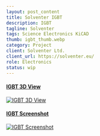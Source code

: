 ```yaml
---
layout: post_content
title: Solventer IGBT
description: IGBT
tagline: Solventer
tags: Science Electronics KiCAD
thumb: igbt_thumb.webp
category: Project
client: Solventer Ltd.
client_url: https://solventer.eu/
role: Electronics
status: wip
---
```

<section>
<div class="box alt">
        <div class="row uniform 50%">
            <div class="6u 6u(small) 10u(vsmall) 12u(xsmall)">
                <a href="#" class="image fit shadow">
                    <h4 class="overlay"><span>IGBT 3D View</span></h4>
                    <img src="{{ site.url_dir }}img/igbt_thumb.webp" data-src="{{ site.url_dir }}img/igbt_thumb.webp" alt="IGBT 3D View" class="lazyload">
                </a>
            </div>
            <div class="6u 6u(small) 10u(vsmall) 12u(xsmall)">
                <a href="#" class="image fit shadow">
                    <h4 class="overlay"><span>IGBT Screenshot</span></h4>
                    <img src="{{ site.url_dir }}img/igbt_screenshot_1.webp" data-src="{{ site.url_dir }}img/igbt_screenshot_1.webp" alt="IGBT Screenshot" class="lazyload">
                </a>
            </div>
        </div>
    </div>
</section>